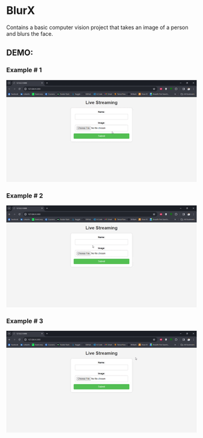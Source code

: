 # BlurX

Contains a basic computer vision project that takes an image of a person and blurs the face.

## DEMO:
### Example # 1
![Mat Damon](https://github.com/MuhammadBilal848/BlurX/blob/main/Mat%20Damon.gif)
   
### Example # 2
![RDJ](https://github.com/MuhammadBilal848/BlurX/blob/main/RDJ.gif)
   
### Example # 3
![Cillian Murphy](https://github.com/MuhammadBilal848/BlurX/blob/main/Cillian%20Murphy.gif)
